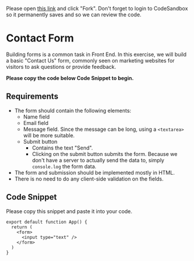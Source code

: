 Please open [this link](https://codesandbox.io/s/epic-joana-zwddrw?file=/src/App.tsx) and click
"Fork". Don't forget to login to CodeSandbox so it permanently saves and so we can review the code.

# Contact Form

Building forms is a common task in Front End. In this exercise, we will build a basic "Contact Us"
form, commonly seen on marketing websites for visitors to ask questions or provide feedback.

**Please copy the code below Code Snippet to begin.**

## Requirements

- The form should contain the following elements:
  - Name field
  - Email field
  - Message field. Since the message can be long, using a `<textarea>` will be more suitable.
  - Submit button
    - Contains the text "Send".
    - Clicking on the submit button submits the form. Because we don't have a server to actually
      send the data to, simply `console.log` the form data.
- The form and submission should be implemented mostly in HTML.
- There is no need to do any client-side validation on the fields.

## Code Snippet

Please copy this snippet and paste it into your code.

```tsx
export default function App() {
  return (
    <form>
      <input type="text" />
    </form>
  )
}
```
